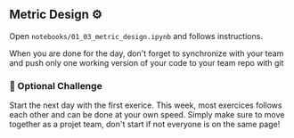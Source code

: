 ## Metric Design ⚙️

Open `notebooks/01_03_metric_design.ipynb` and follows instructions.

When you are done for the day, don't forget to synchronize with your team and push only one working version of your code to your team repo with git

### 💪 Optional Challenge

Start the next day with the first exerice. This week, most exercices follows each other and can be done at your own speed. Simply make sure to move together as a projet team, don't start if not everyone is on the same page!
